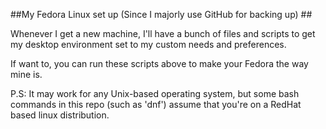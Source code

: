 ##My Fedora Linux set up (Since I majorly use GitHub for backing up) ##

Whenever I get a new machine, I'll have a bunch of files and scripts to get my desktop environment set to my custom needs and preferences.

If want to, you can run these scripts above to make your Fedora the way mine is.

P.S: It may work for any Unix-based operating system, but some bash commands in this repo (such as 'dnf') assume that you're on a RedHat based linux distribution.
